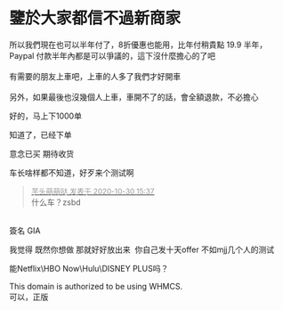 # 鑒於大家都信不過新商家


所以我們現在也可以半年付了，8折優惠也能用，比年付稍貴點 19.9 半年，Paypal 付款半年內都是可以爭議的，這下沒什麼擔心的了吧<br />
<br />
有需要的朋友上車吧，上車的人多了我們才好開車<br />
<br />
另外，如果最後也沒幾個人上車，車開不了的話，會全額退款，不必擔心

好的，马上下1000单

知道了，已经下单

意念已买 期待收货

车长啥样都不知道，好歹来个测试啊

<div class="quote"><blockquote><font size="2"><a href="https://www.hostloc.com/forum.php?mod=redirect&amp;goto=findpost&amp;pid=9375520&amp;ptid=760267" target="_blank"><font color="#999999">芋头萌萌哒 发表于 2020-10-30 15:37</font></a></font><br />
什么车？zsbd</blockquote></div><br />
簽名 GIA

我觉得 既然你想做 那就好好放出来&nbsp;&nbsp;你自己发十天offer 不如mjj几个人的测试

能Netflix\HBO Now\Hulu\DISNEY PLUS吗？

This domain is authorized to be using WHMCS.<br />
可以，正版

